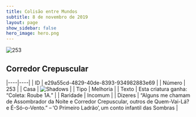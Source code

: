 ```yaml
---
title: Colisão entre Mundos
subtitle: 8 de novembro de 2019
layout: page
show_sidebar: false
hero_image: hero.png
---
```


![253](https://cdn.keyforgegame.com/media/card_front/pt/452_253_P6MMX3WR7MC6_pt.png)

## Corredor Crepuscular

|----|----|
| ID | e29a55cd-4829-40de-8393-934982883e69 |
| Número | 253 |
| Casa | ![Shadows](https://archonarcana.com/images/thumb/e/ee/Shadows.png/22px-Shadows.png "Sombras") |
| Tipo | Melhoria |
| Texto | Esta criatura ganha: “Coleta: Roube 1A.” |
| Raridade | Incomum |
| Dizeres | “Alguns me chamam de Assombrador  da Noite e Corredor Crepuscular, outros  de Quem-Vai-Lá? e É-Só-o-Vento.”  – ‘O Primeiro Ladrão’, um conto infantil  das Sombras |
